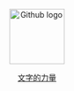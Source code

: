 <p align="center"><a href="https://github.com" target="_blank" rel="noopener noreferrer"><img width="100" src="https://avatars1.githubusercontent.com/u/8307075?s=460&v=4" alt="Github logo"></a></p>
<p align="center"><a href="https://yatoo2018.github.io/Yatoo/" target="_blank" rel="noopener noreferrer">文字的力量</a></p>
 



